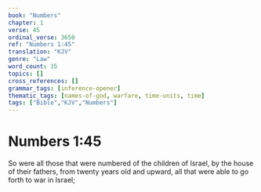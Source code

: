 ```yaml
---
book: "Numbers"
chapter: 1
verse: 45
ordinal_verse: 3650
ref: "Numbers 1:45"
translation: "KJV"
genre: "Law"
word_count: 35
topics: []
cross_references: []
grammar_tags: [inference-opener]
thematic_tags: [names-of-god, warfare, time-units, time]
tags: ["Bible","KJV","Numbers"]
---
```


# Numbers 1:45

So were all those that were numbered of the children of Israel, by the house of their fathers, from twenty years old and upward, all that were able to go forth to war in Israel;
